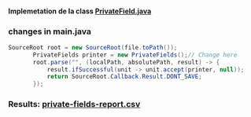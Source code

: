 #### Implemetation de la class [PrivateField.java](./PrivateField.java)  ###
### changes in main.java
```java
SourceRoot root = new SourceRoot(file.toPath());
       PrivateFields printer = new PrivateFields();// Change here
       root.parse("", (localPath, absolutePath, result) -> {
           result.ifSuccessful(unit -> unit.accept(printer, null));
           return SourceRoot.Callback.Result.DONT_SAVE;
       });
```

### Results: [private-fields-report.csv](./private-fields-report.csv) 

